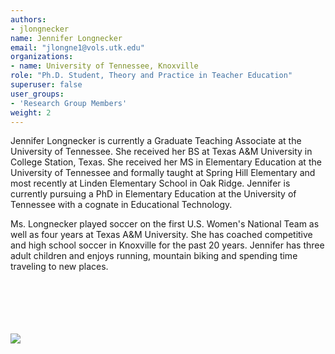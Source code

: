```yaml
---
authors:
- jlongnecker
name: Jennifer Longnecker
email: "jlongne1@vols.utk.edu"
organizations:
- name: University of Tennessee, Knoxville
role: "Ph.D. Student, Theory and Practice in Teacher Education"
superuser: false
user_groups:
- 'Research Group Members'
weight: 2
---
```


Jennifer Longnecker is currently a Graduate Teaching Associate at the University of Tennessee. She received her BS at Texas A&M University in College Station, Texas. She received her MS in Elementary Education at the University of Tennessee and formally taught at Spring Hill Elementary and most recently at Linden Elementary School in Oak Ridge. Jennifer is currently pursuing a PhD in Elementary Education at the University of Tennessee with a cognate in Educational Technology. 

Ms. Longnecker played soccer on the first U.S. Women's National Team as well as four years at Texas A&M University. She has coached competitive and high school soccer in Knoxville for the past 20 years. Jennifer has three adult children and enjoys running, mountain biking and spending time traveling to new places.

<br>
<br>
<br>
<br>
<br>
<img src="/img/jlongnecker.jpg" style = "max-width:65%"/>
